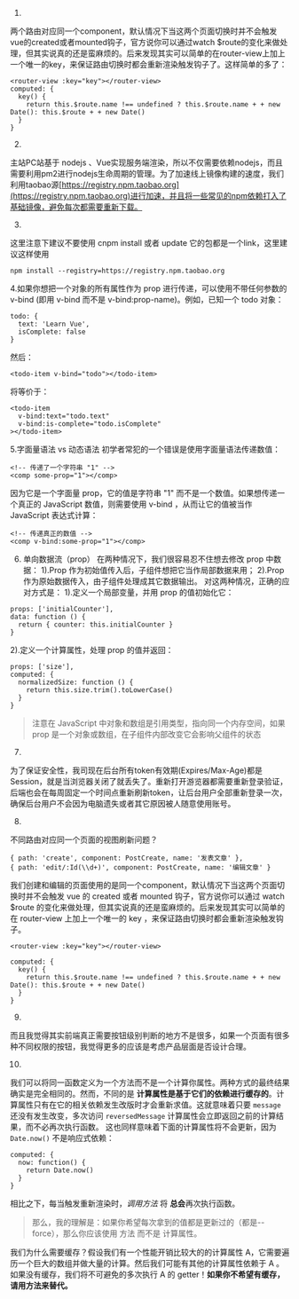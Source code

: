 1.
两个路由对应同一个component，默认情况下当这两个页面切换时并不会触发vue的created或者mounted钩子，官方说你可以通过watch $route的变化来做处理，但其实说真的还是蛮麻烦的。后来发现其实可以简单的在router-view上加上一个唯一的key，来保证路由切换时都会重新渲染触发钩子了。这样简单的多了：
```
<router-view :key="key"></router-view>
computed: {
  key() {
    return this.$route.name !== undefined ? this.$route.name + + new Date(): this.$route + + new Date()
  }
}
```

2.
主站PC站基于 nodejs 、Vue实现服务端渲染，所以不仅需要依赖nodejs，而且需要利用pm2进行nodejs生命周期的管理。为了加速线上镜像构建的速度，我们利用taobao源[https://registry.npm.taobao.org](https://registry.npm.taobao.org)进行加速，并且将一些常见的npm依赖打入了基础镜像，避免每次都需要重新下载。

3.
这里注意下建议不要使用 cnpm install 或者 update 它的包都是一个link，这里建议这样使用
```
npm install --registry=https://registry.npm.taobao.org
```

4.如果你想把一个对象的所有属性作为 prop 进行传递，可以使用不带任何参数的 v-bind (即用 v-bind 而不是 v-bind:prop-name)。例如，已知一个 todo 对象：
```
todo: {
  text: 'Learn Vue',
  isComplete: false
}
```
然后：
```
<todo-item v-bind="todo"></todo-item>
```
将等价于：
```
<todo-item
  v-bind:text="todo.text"
  v-bind:is-complete="todo.isComplete"
></todo-item>
```

5.字面量语法 vs 动态语法
初学者常犯的一个错误是使用字面量语法传递数值：
```
<!-- 传递了一个字符串 "1" -->
<comp some-prop="1"></comp>
```
因为它是一个字面量 prop，它的值是字符串 "1" 而不是一个数值。如果想传递一个真正的 JavaScript 数值，则需要使用 v-bind ，从而让它的值被当作 JavaScript 表达式计算：
```
<!-- 传递真正的数值 -->
<comp v-bind:some-prop="1"></comp>
```

6. 单向数据流（prop）
在两种情况下，我们很容易忍不住想去修改 prop 中数据：
  1).Prop 作为初始值传入后，子组件想把它当作局部数据来用；
  2).Prop 作为原始数据传入，由子组件处理成其它数据输出。
对这两种情况，正确的应对方式是：
  1).定义一个局部变量，并用 prop 的值初始化它：
```
props: ['initialCounter'],
data: function () {
  return { counter: this.initialCounter }
}
```
  2).定义一个计算属性，处理 prop 的值并返回：
```
props: ['size'],
computed: {
  normalizedSize: function () {
    return this.size.trim().toLowerCase()
  }
}
```

>注意在 JavaScript 中对象和数组是引用类型，指向同一个内存空间，如果 prop 是一个对象或数组，在子组件内部改变它会影响父组件的状态

7.
为了保证安全性，我司现在后台所有token有效期(Expires/Max-Age)都是Session，就是当浏览器关闭了就丢失了。重新打开游览器都需要重新登录验证，后端也会在每周固定一个时间点重新刷新token，让后台用户全部重新登录一次，确保后台用户不会因为电脑遗失或者其它原因被人随意使用账号。

8.
不同路由对应同一个页面的视图刷新问题？
```
{ path: 'create', component: PostCreate, name: '发表文章' },
{ path: 'edit/:Id(\\d+)', component: PostCreate, name: '编辑文章' }
```
我们创建和编辑的页面使用的是同一个component，默认情况下当这两个页面切换时并不会触发 vue 的 created 或者 mounted 钩子，官方说你可以通过 watch $route 的变化来做处理，但其实说真的还是蛮麻烦的。后来发现其实可以简单的在 router-view 上加上一个唯一的 key ，来保证路由切换时都会重新渲染触发钩子。
```
<router-view :key="key"></router-view>

computed: {
  key() {
    return this.$route.name !== undefined ? this.$route.name + + new Date(): this.$route + + new Date()
  }
}
```

9.
而且我觉得其实前端真正需要按钮级别判断的地方不是很多，如果一个页面有很多种不同权限的按钮，我觉得更多的应该是考虑产品层面是否设计合理。

10.
我们可以将同一函数定义为一个方法而不是一个计算你属性。两种方式的最终结果确实是完全相同的。然而，不同的是 **计算属性是基于它们的依赖进行缓存的**。计算属性只有在它的相关依赖发生改版时才会重新求值。这就意味着只要 `message` 还没有发生改变，多次访问 `reversedMessage` 计算属性会立即返回之前的计算结果，而不必再次执行函数。
这也同样意味着下面的计算属性将不会更新，因为 `Date.now()` 不是响应式依赖：
```
computed: {
  now: function() {
    return Date.now()
  }
}
```
相比之下，每当触发重新渲染时，*调用方法* 将 **总会**再次执行函数。

> 那么，我的理解是：如果你希望每次拿到的值都是更新过的（都是--force），那么你应该使用 方法 而不是 计算属性。

我们为什么需要缓存？假设我们有一个性能开销比较大的的计算属性 A，它需要遍历一个巨大的数组并做大量的计算。然后我们可能有其他的计算属性依赖于 A 。如果没有缓存，我们将不可避免的多次执行 A 的 getter！**如果你不希望有缓存，请用方法来替代。**














